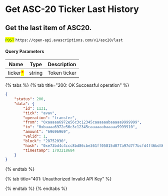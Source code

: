 # Get  ASC-20 Ticker Last History

## Get the last item of ASC20.

<mark style="color:green;">`POST`</mark> `https://open-api.avascriptions.com/v1/asc20/last`

#### Query Parameters

| Name                                     | Type   | Description  |
| ---------------------------------------- | ------ | ------------ |
| ticker<mark style="color:red;">\*</mark> | string | Token ticker |

{% tabs %}
{% tab title="200: OK Successful operation" %}

```json
{
    "status": 200,
    "data": {
        "id": 1131,
        "tick": "avav",
        "operation": "transfer",
        "from": "0xaaaaa6972e56c3c12345caaaaaabaaaaa9999999",
        "to": "0xbaaaa6972e56c3c12345caaaaaabaaaaa9999910",
        "amount": "69696969",
        "valid": 1,
        "block": "28752030",
        "hash": "0xe73bd4c4ccc8bd86cbe361ff05815d077a97d7f7bcfd4f46bd46ccc20d225811",
        "timestamp": 1703218684
    }
}
```

{% endtab %}

{% tab title="401: Unauthorized Invalid API Key" %}

{% endtab %}
{% endtabs %}
